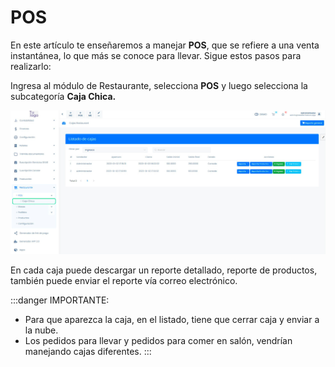 # POS

En este artículo te enseñaremos a manejar **POS**, que se refiere a una venta
instantánea, lo que más se conoce para llevar. Sigue estos pasos para realizarlo:

Ingresa al módulo de Restaurante, selecciona **POS** y luego selecciona la subcategoría **Caja Chica.**

![Alt text](img/pos_01.jpg)

En cada caja puede descargar un reporte detallado, reporte de productos, también puede enviar el reporte vía correo electrónico.


:::danger IMPORTANTE:
* Para que aparezca la caja, en el listado, tiene que cerrar caja y enviar a la nube.
* Los pedidos para llevar y pedidos para comer en salón, vendrían manejando cajas diferentes.
:::
